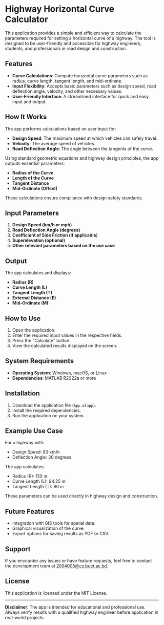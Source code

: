 # Highway Horizontal Curve Calculator

This application provides a simple and efficient way to calculate the parameters required for setting a horizontal curve of a highway. The tool is designed to be user-friendly and accessible for highway engineers, students, and professionals in road design and construction.

## Features

- **Curve Calculations**: Compute horizontal curve parameters such as radius, curve length, tangent length, and mid-ordinate.
- **Input Flexibility**: Accepts basic parameters such as design speed, road deflection angle, velocity, and other necessary values.
- **User-Friendly Interface**: A streamlined interface for quick and easy input and output.

## How It Works

The app performs calculations based on user input for:
- **Design Speed**: The maximum speed at which vehicles can safely travel.
- **Velocity**: The average speed of vehicles.
- **Road Deflection Angle**: The angle between the tangents of the curve.

Using standard geometric equations and highway design principles, the app outputs essential parameters:
- **Radius of the Curve**
- **Length of the Curve**
- **Tangent Distance**
- **Mid-Ordinate (Offset)**

These calculations ensure compliance with design safety standards.

## Input Parameters

1. **Design Speed (km/h or mph)**
2. **Road Deflection Angle (degrees)**
3. **Coefficient of Side Friction (if applicable)**
4. **Superelevation (optional)**
5. **Other relevant parameters based on the use case**

## Output

The app calculates and displays:

- **Radius (R)**
- **Curve Length (L)**
- **Tangent Length (T)**
- **External Distance (E)**
- **Mid-Ordinate (M)**

## How to Use

1. Open the application.
2. Enter the required input values in the respective fields.
3. Press the "Calculate" button.
4. View the calculated results displayed on the screen.

## System Requirements

- **Operating System**: Windows, macOS, or Linux
- **Dependencies**: MATLAB R2022a or more

## Installation

1. Download the application file (`App.mlapp`).
2. Install the required dependencies.
3. Run the application on your system.

## Example Use Case

For a highway with:
- Design Speed: 80 km/h
- Deflection Angle: 30 degrees

The app calculates:
- Radius (R): 150 m
- Curve Length (L): 94.25 m
- Tangent Length (T): 80 m

These parameters can be used directly in highway design and construction.

## Future Features

- Integration with GIS tools for spatial data.
- Graphical visualization of the curve.
- Export options for saving results as PDF or CSV.

## Support

If you encounter any issues or have feature requests, feel free to contact the development team at [2004005@ce.buet.ac.bd](mailto:2004005@ce.buet.ac.bd).

## License

This application is licensed under the MIT License.

---

**Disclaimer**: The app is intended for educational and professional use. Always verify results with a qualified highway engineer before application in real-world projects.

